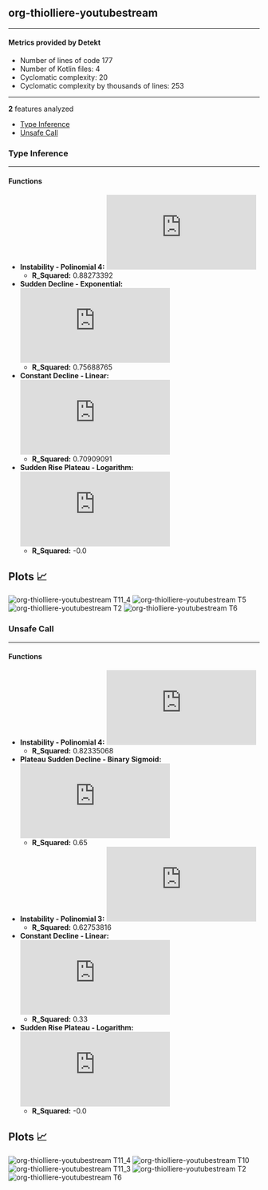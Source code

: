 ## org-thiolliere-youtubestream
----
#### Metrics provided by Detekt
* Number of lines of code 177
* Number of Kotlin files: 4
* Cyclomatic complexity: 20
* Cyclomatic complexity by thousands of lines: 253 

----
**2** features analyzed

*	<a href="#type_inference">Type Inference</a> 
*	<a href="#unsafe_call">Unsafe Call</a> 


### <a name="type_inference">Type Inference</a>
----
#### Functions
* **Instability - Polinomial 4:** ![equation](http://latex.codecogs.com/svg.latex?-0.000125x%5E4%20&plus;%200.006134x%5E3%20&plus;-0.096431x%5E2%20&plus;%200.447884x%20&plus;%2018.513834)
    * **R_Squared:** 0.88273392
* **Sudden Decline - Exponential:** ![equation](http://latex.codecogs.com/svg.latex?8.215035x%5E%7B0.923565%7D%20&plus;%2017.48343)
    * **R_Squared:** 0.75688765
* **Constant Decline - Linear:** ![equation](http://latex.codecogs.com/svg.latex?-0.067532x%20&plus;%2019.12381)
    * **R_Squared:** 0.70909091
* **Sudden Rise Plateau - Logarithm:** ![equation](http://latex.codecogs.com/svg.latex?0.0%5Clog_%7B4.401309%7D%28x%29%20&plus;%2018.380952)
    * **R_Squared:** -0.0

**Plots** :chart_with_upwards_trend:
-----

![org-thiolliere-youtubestream T11_4](../plots/org-thiolliere-youtubestream_type_inference_T11_4.png)
![org-thiolliere-youtubestream T5](../plots/org-thiolliere-youtubestream_type_inference_T5.png)
![org-thiolliere-youtubestream T2](../plots/org-thiolliere-youtubestream_type_inference_T2.png)
![org-thiolliere-youtubestream T6](../plots/org-thiolliere-youtubestream_type_inference_T6.png)
### <a name="unsafe_call">Unsafe Call</a>
----
#### Functions
* **Instability - Polinomial 4:** ![equation](http://latex.codecogs.com/svg.latex?-0.000223x%5E4%20&plus;%200.01125x%5E3%20&plus;-0.189086x%5E2%20&plus;%201.129235x%20&plus;%202.847167)
    * **R_Squared:** 0.82335068
* **Plateau Sudden Decline - Binary Sigmoid:** ![equation](http://latex.codecogs.com/svg.latex?%5Cfrac%7B-0.75%7D%7B1%20&plus;%20%5Cepsilon%5E%28-39.396865%28x%20-8.77251%29%29%7D%20&plus;%204.75)
    * **R_Squared:** 0.65
* **Instability - Polinomial 3:** ![equation](http://latex.codecogs.com/svg.latex?('0.00142x%5E3%20&plus;-0.047783x%5E2%20&plus;%200.399646x%20&plus;%203.816207',))
    * **R_Squared:** 0.62753816
* **Constant Decline - Linear:** ![equation](http://latex.codecogs.com/svg.latex?-0.042857x%20&plus;%204.757143)
    * **R_Squared:** 0.33
* **Sudden Rise Plateau - Logarithm:** ![equation](http://latex.codecogs.com/svg.latex?0.0%5Clog_%7B22.596192%7D%28x%29%20&plus;%204.285714)
    * **R_Squared:** -0.0

**Plots** :chart_with_upwards_trend:
-----

![org-thiolliere-youtubestream T11_4](../plots/org-thiolliere-youtubestream_unsafe_call_T11_4.png)
![org-thiolliere-youtubestream T10](../plots/org-thiolliere-youtubestream_unsafe_call_T10.png)
![org-thiolliere-youtubestream T11_3](../plots/org-thiolliere-youtubestream_unsafe_call_T11_3.png)
![org-thiolliere-youtubestream T2](../plots/org-thiolliere-youtubestream_unsafe_call_T2.png)
![org-thiolliere-youtubestream T6](../plots/org-thiolliere-youtubestream_unsafe_call_T6.png)
